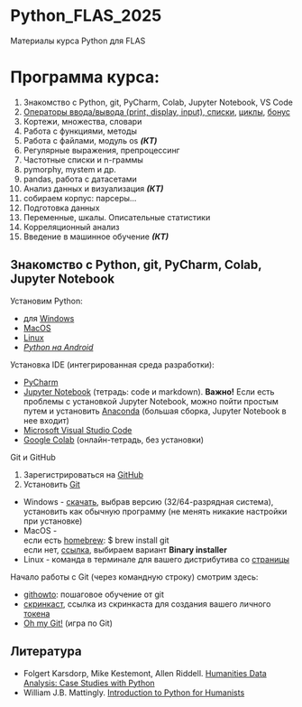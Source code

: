 # Python_FLAS_2025
Материалы курса Python для FLAS

# Программа курса: 
1. Знакомство с Python, git, PyCharm, Colab, Jupyter Notebook, VS Code
2. [Операторы ввода/вывода (print, display, input), списки](https://github.com/AnnSenina/Python_FLAS_2025/blob/main/notebooks/Python_1_Intro.ipynb), [циклы](https://github.com/AnnSenina/Python_FLAS_2025/blob/main/notebooks/Python_2_if%2C_while%2C_for.ipynb), [бонус](https://github.com/AnnSenina/Python_FLAS_2025/blob/main/notebooks/%D0%91%D0%BE%D1%82%D1%8B_HomoDigitus.ipynb)
3. Кортежи, множества, словари
4. Работа с функциями, методы
5. Работа с файлами, модуль os ***(КТ)***
6. Регулярные выражения, препроцессинг
7. Частотные списки и n-граммы
8. pymorphy, mystem и др.
9. pandas, работа с датасетами
10. Анализ данных и визуализация ***(КТ)***
11. собираем корпус: парсеры...
12. Подготовка данных
13. Переменные, шкалы. Описательные статистики
14. Корреляционный анализ
15. Введение в машинное обучение ***(КТ)***

## Знакомство с Python, git, PyCharm, Colab, Jupyter Notebook 
Установим Python:

- для [Windows](https://www.python.org/downloads/windows/)
- [MacOS](https://www.python.org/downloads/macos/)
- [Linux](https://www.python.org/downloads/source/)
- *[Python на Android](https://pythonru.com/baza-znanij/python-na-android)*

Установка IDE (интегрированная среда разработки):
- [PyCharm](www.jetbrains.com/pycharm/download/)
- [Jupyter Notebook](https://jupyter.org/install) (тетрадь: code и markdown). **Важно!** Если есть проблемы с установкой Jupyter Notebook, можно пойти простым путем и установить [Anaconda](https://www.anaconda.com/download#downloads) (большая сборка, Jupyter Notebook в нее входит)
- [Microsoft Visual Studio Code](https://code.visualstudio.com/download)
- [Google Colab](https://colab.research.google.com) (онлайн-тетрадь, без установки)

Git и GitHub
1. Зарегистрироваться на [GitHub](https://github.com)
2. Установить [Git](https://git-scm.com/downloads)

- Windows - [скачать](https://git-scm.com/download/win), выбрав версию (32/64-разрядная система), установить как обычную программу (не менять никакие настройки при установке)  
- MacOS -  
если есть [homebrew](https://brew.sh): $ brew install git  
если нет, [ссылка](https://git-scm.com/download/mac), выбираем вариант **Binary installer**  
- Linux - команда в терминале для вашего дистрибутива со [страницы](https://git-scm.com/download/linux)  

Начало работы с Git (через командную строку) смотрим здесь:
- [githowto](https://githowto.com/ru): пошаговое обучение от git
- [скринкаст](https://youtu.be/piq5dSX7hL0), ссылка из скринкаста для создания вашего личного [токена](https://github.com/settings/tokens/new)
- [Oh my Git!](https://ohmygit.org/) (игра по Git)

## Литература
- Folgert Karsdorp, Mike Kestemont, Allen Riddell. [Humanities Data Analysis: Case Studies with Python](https://www.humanitiesdataanalysis.org/index.html)
- William J.B. Mattingly. [Introduction to Python for Humanists](http://python-textbook.pythonhumanities.com/intro.html)
